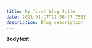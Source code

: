 ```yaml
---
title: My first blog title
date: 2021-01-17T22:58:37.755Z
description: Blog description
---
```

**Bodytext**